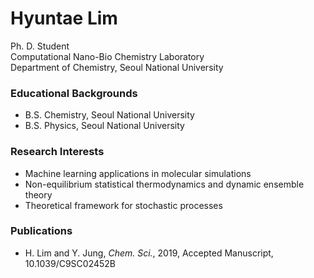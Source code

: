 # Hyuntae Lim

Ph. D. Student<br>
Computational Nano-Bio Chemistry Laboratory<br>
Department of Chemistry, Seoul National University

### Educational Backgrounds

- B.S. Chemistry, Seoul National University
- B.S. Physics, Seoul National University

### Research Interests

- Machine learning applications in molecular simulations
- Non-equilibrium statistical thermodynamics and dynamic ensemble theory
- Theoretical framework for stochastic processes

### Publications

- H. Lim and Y. Jung, _Chem. Sci._, 2019, Accepted Manuscript, 10.1039/C9SC02452B
